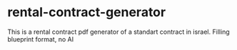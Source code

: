 # rental-contract-generator
This is a rental contract pdf generator of a standart contract in israel. Filling blueprint format, no AI
